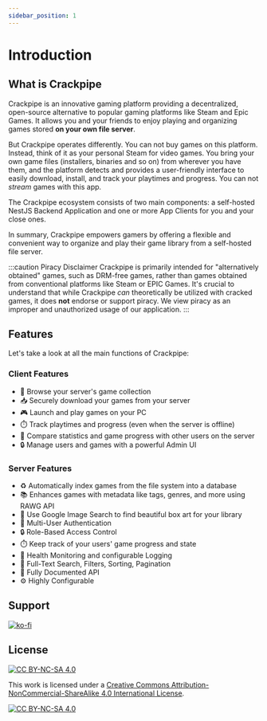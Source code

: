 ```yaml
---
sidebar_position: 1
---
```


# Introduction

## What is Crackpipe

Crackpipe is an innovative gaming platform providing a decentralized, open-source alternative to popular gaming platforms like Steam and Epic Games. It allows you and your friends to enjoy playing and organizing games stored **on your own file server**.

But Crackpipe operates differently. You can not buy games on this platform. Instead, think of it as your personal Steam for video games. You bring your own game files (installers, binaries and so on) from wherever you have them, and the platform detects and provides a user-friendly interface to easily download, install, and track your playtimes and progress. You can not _stream_ games with this app.

The Crackpipe ecosystem consists of two main components: a self-hosted NestJS Backend Application and one or more App Clients for you and your close ones.

In summary, Crackpipe empowers gamers by offering a flexible and convenient way to organize and play their game library from a self-hosted file server.

:::caution Piracy Disclaimer
Crackpipe is primarily intended for "alternatively obtained" games, such as DRM-free games, rather than games obtained from conventional platforms like Steam or EPIC Games. It's crucial to understand that while Crackpipe _can_ theoretically be utilized with cracked games, it does **not** endorse or support piracy. We view piracy as an improper and unauthorized usage of our application.
:::

## Features

Let's take a look at all the main functions of Crackpipe:

### Client Features

- 🔎 Browse your server's game collection
- 📥 Securely download your games from your server
- 🎮 Launch and play games on your PC
- ⏱️ Track playtimes and progress (even when the server is offline)
- 👥 Compare statistics and game progress with other users on the server
- 🔒 Manage users and games with a powerful Admin UI

### Server Features

- ♻️ Automatically index games from the file system into a database
- 📚 Enhances games with metadata like tags, genres, and more using RAWG API
- 📸 Use Google Image Search to find beautiful box art for your library
- 👥 Multi-User Authentication
- 🔒 Role-Based Access Control
- ⏱️ Keep track of your users' game progress and state
- 🚨 Health Monitoring and configurable Logging
- 🔎 Full-Text Search, Filters, Sorting, Pagination
- 🔌 Fully Documented API
- ⚙️ Highly Configurable

## Support

[![ko-fi](https://ko-fi.com/img/githubbutton_sm.svg)](https://ko-fi.com/R6R76Q6KD)

## License

[![CC BY-NC-SA 4.0][cc-by-nc-sa-shield]][cc-by-nc-sa]

This work is licensed under a
[Creative Commons Attribution-NonCommercial-ShareAlike 4.0 International License][cc-by-nc-sa].

[![CC BY-NC-SA 4.0][cc-by-nc-sa-image]][cc-by-nc-sa]

[cc-by-nc-sa]: http://creativecommons.org/licenses/by-nc-sa/4.0/
[cc-by-nc-sa-image]: https://licensebuttons.net/l/by-nc-sa/4.0/88x31.png
[cc-by-nc-sa-shield]: https://img.shields.io/badge/License-CC%20BY--NC--SA%204.0-lightgrey.svg

